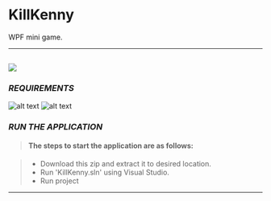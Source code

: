 # KillKenny
WPF mini game.

---
<a href="https://github.com/VladTsiukin/KillKenny/blob/master/KillKenny/Images/kk2.gif"><img src="https://github.com/VladTsiukin/KillKenny/blob/master/KillKenny/Images/kk2.gif" /></a>
---

### ***REQUIREMENTS***

![alt text](https://img.shields.io/badge/net%20framework-<%3D%204.5%20-blue.svg)
![alt text](https://img.shields.io/badge/Visual%20Studio-2015%20or%20above-blue.svg)

### ***RUN THE APPLICATION***

>#### The steps to start the application are as follows:

> - Download this zip and extract it to desired location.
> - Run 'KillKenny.sln' using Visual Studio.
> - Run project

---